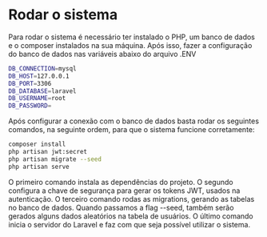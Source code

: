 # Rodar o sistema

Para rodar o sistema é necessário ter instalado o PHP, um banco de dados e o composer instalados na sua máquina. 
Após isso, fazer a configuração do banco de dados nas variáveis abaixo do arquivo .ENV

```bash
DB_CONNECTION=mysql
DB_HOST=127.0.0.1
DB_PORT=3306
DB_DATABASE=laravel
DB_USERNAME=root
DB_PASSWORD=
```

Após configurar a conexão com o banco de dados basta rodar os seguintes comandos, na seguinte ordem, para que o sistema funcione corretamente: 

```bash
composer install
php artisan jwt:secret
php artisan migrate --seed
php artisan serve
```
O primeiro comando instala as dependências do projeto. 
O segundo configura a chave de segurança para gerar os tokens JWT, usados na autenticação. 
O terceiro comando rodas as migrations, gerando as tabelas no banco de dados. Quando passamos a flag --seed, também serão gerados alguns dados aleatórios na tabela de usuários. 
O último comando inicia o servidor do Laravel e faz com que seja possível utilizar o sistema. 
